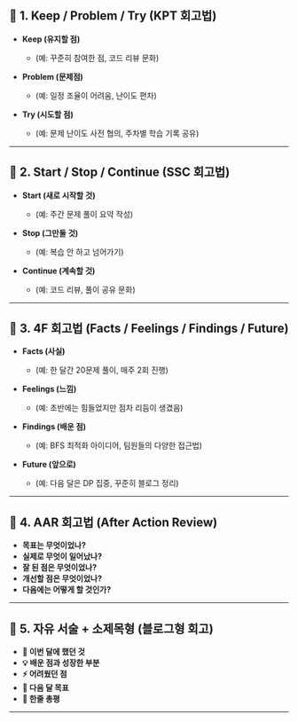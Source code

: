 ## 📝 1. Keep / Problem / Try (KPT 회고법)
* **Keep (유지할 점)**

  * (예: 꾸준히 참여한 점, 코드 리뷰 문화)
* **Problem (문제점)**

  * (예: 일정 조율이 어려움, 난이도 편차)
* **Try (시도할 점)**

  * (예: 문제 난이도 사전 협의, 주차별 학습 기록 공유)

---

## 📝 2. Start / Stop / Continue (SSC 회고법)
* **Start (새로 시작할 것)**

  * (예: 주간 문제 풀이 요약 작성)
* **Stop (그만둘 것)**

  * (예: 복습 안 하고 넘어가기)
* **Continue (계속할 것)**

  * (예: 코드 리뷰, 풀이 공유 문화)

---

## 📝 3. 4F 회고법 (Facts / Feelings / Findings / Future)
* **Facts (사실)**

  * (예: 한 달간 20문제 풀이, 매주 2회 진행)
* **Feelings (느낌)**

  * (예: 초반에는 힘들었지만 점차 리듬이 생겼음)
* **Findings (배운 점)**

  * (예: BFS 최적화 아이디어, 팀원들의 다양한 접근법)
* **Future (앞으로)**

  * (예: 다음 달은 DP 집중, 꾸준히 블로그 정리)

---

## 📝 4. AAR 회고법 (After Action Review)
* **목표는 무엇이었나?**
* **실제로 무엇이 일어났나?**
* **잘 된 점은 무엇이었나?**
* **개선할 점은 무엇이었나?**
* **다음에는 어떻게 할 것인가?**

---

## 📝 5. 자유 서술 + 소제목형 (블로그형 회고)
* **📌 이번 달에 했던 것**
* **💡 배운 점과 성장한 부분**
* **⚡ 어려웠던 점**
* **🚀 다음 달 목표**
* **🙌 한줄 총평**

---